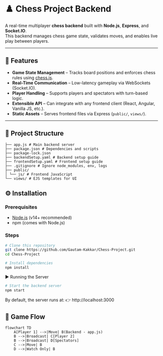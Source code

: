 # ♟️ Chess Project Backend

A real-time multiplayer **chess backend** built with **Node.js**, **Express**, and **Socket.IO**.  
This backend manages chess game state, validates moves, and enables live play between players.

---

## 🚀 Features

- **Game State Management** – Tracks board positions and enforces chess rules using [chess.js](https://github.com/jhlywa/chess.js).
- **Real-Time Communication** – Low-latency gameplay via WebSockets (Socket.IO).
- **Player Handling** – Supports players and spectators with turn-based logic.
- **Extensible API** – Can integrate with any frontend client (React, Angular, Vanilla JS, etc.).
- **Static Assets** – Serves frontend files via Express (`public/`, `views/`).

---

## 📂 Project Structure
```
├── app.js # Main backend server
├── package.json # Dependencies and scripts
├── package-lock.json
├── backendSetup.yaml # Backend setup guide
├── frontendSetup.yaml # Frontend setup guide
├── .gitignore # Ignore node_modules, env, logs
├── public/
│ └── js/ # Frontend JavaScript
└── views/ # EJS templates for UI
```
## ⚙️ Installation

### Prerequisites
- [Node.js](https://nodejs.org/) (v14+ recommended)
- npm (comes with Node.js)

### Steps
```bash
# Clone this repository
git clone https://github.com/Gautam-Kakkar/Chess-Project.git
cd Chess-Project

# Install dependencies
npm install
```
▶️ Running the Server
```bash
# Start the backend server
npm start
```

By default, the server runs at:
👉 http://localhost:3000

## 🔄 Game Flow

```mermaid
flowchart TD
    A[Player 1] -->|Move| B(Backend - app.js)
    B -->|Broadcast| C[Player 2]
    B -->|Broadcast| D[Spectators]
    C -->|Move| B
    D -->|Watch Only| B
```
